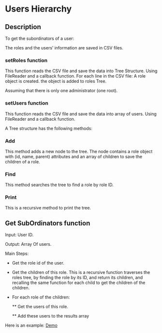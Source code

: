 # Users Hierarchy

## Description

To get the subordinators of a user:

The roles and the users’ information are saved in CSV files.

### setRoles function
This function reads the CSV file and save the data into Tree Structure.
Using FileReader and a callback function.
For each line in the CSV file:
A role object is created.
the object is added to roles Tree.

Assuming that there is only one administrator (one root).

### setUsers function
This function reads the CSV file and save the data into array of users.
Using FileReader and a callback function.

A Tree structure has the following methods:
### Add
This method adds a new node to the tree. The node contains a role object with (id, name, parent) attributes and an array of children to save the children of a role.

### Find
This method searches the tree to find a role by role ID.

### Print
This is a recursive method to print the tree.

## Get SubOrdinators function
Input: User ID.

Output: Array Of users.

Main Steps:
* Get the role id of the user.
* Get the children of this role.
  This is a recursive function traverses the roles tree, by finding the role 
  by its ID, and return its children, and recalling the same function for each child to get the children of the children.
* For each role of the children:

  ** Get the users of this role.
  
  ** Add these users to the results array
  
Here is an example:  <a href="https://lubana85.github.io/Users-Hierarchy/" > Demo </a>
